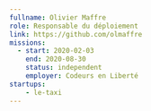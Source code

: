 ```yaml
---
fullname: Olivier Maffre
role: Responsable du déploiement
link: https://github.com/olmaffre
missions:
  - start: 2020-02-03
    end: 2020-08-30
    status: independent
    employer: Codeurs en Liberté
startups:
    - le-taxi
---
```

